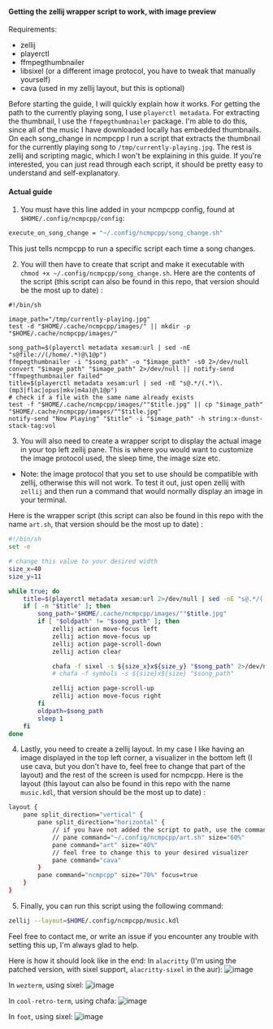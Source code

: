 #### Getting the zellij wrapper script to work, with image preview

Requirements:
- zellij
- playerctl
- ffmpegthumbnailer
- libsixel (or a different image protocol, you have to tweak that manually yourself)
- cava (used in my zellij layout, but this is optional)

Before starting the guide, I will quickly explain how it works. For getting the path to the currently playing song, I use `playerctl metadata`. For extracting the thumbnail, I use the `ffmpegthumbnailer` package. I'm able to do this, since all of the music I have downloaded locally has embedded thumbnails. On each song_change in ncmpcpp I run a script that extracts the thumbnail for the currently playing song to `/tmp/currently-playing.jpg`. The rest is zellij and scripting magic, which I won't be explaining in this guide. If you're interested, you can just read through each script, it should be pretty easy to understand and self-explanatory.

#### Actual guide

1. You must have this line added in your ncmpcpp config, found at `$HOME/.config/ncmpcpp/config`:
```sh
execute_on_song_change = "~/.config/ncmpcpp/song_change.sh"
```

This just tells ncmpcpp to run a specific script each time a song changes.

2. You will then have to create that script and make it executable with `chmod +x ~/.config/ncmpcpp/song_change.sh`. Here are the contents of the script (this script can also be found in this repo, that version should be the most up to date) :
```
#!/bin/sh

image_path="/tmp/currently-playing.jpg"
test -d "$HOME/.cache/ncmpcpp/images/" || mkdir -p "$HOME/.cache/ncmpcpp/images/"

song_path=$(playerctl metadata xesam:url | sed -nE "s@file://(/home/.*)@\1@p")
ffmpegthumbnailer -i "$song_path" -o "$image_path" -s0 2>/dev/null
convert "$image_path" "$image_path" 2>/dev/null || notify-send "ffmpegthumbnailer failed"
title=$(playerctl metadata xesam:url | sed -nE "s@.*/(.*)\.(mp3|flac|opus|mkv|m4a)@\1@p")
# check if a file with the same name already exists
test -f "$HOME/.cache/ncmpcpp/images/""$title.jpg" || cp "$image_path" "$HOME/.cache/ncmpcpp/images/""$title.jpg"
notify-send "Now Playing" "$title" -i "$image_path" -h string:x-dunst-stack-tag:vol
```

3. You will also need to create a wrapper script to display the actual image in your top left zellij pane. This is where you would want to customize the image protocol used, the sleep time, the image size etc.

* Note: the image protocol that you set to use should be compatible with zellij, otherwise this will not work. To test it out, just open zellij with `zellij` and then run a command that would normally display an image in your terminal.

Here is the wrapper script (this script can also be found in this repo with the name `art.sh`, that version should be the most up to date) :
```sh
#!/bin/sh
set -e

# change this value to your desired width
size_x=40
size_y=11

while true; do
    title=$(playerctl metadata xesam:url 2>/dev/null | sed -nE "s@.*/(.*)\.(mp3|flac|opus|mkv|m4a)@\1@p")
    if [ -n "$title" ]; then
        song_path="$HOME/.cache/ncmpcpp/images/""$title.jpg"
        if [ "$oldpath" != "$song_path" ]; then
            zellij action move-focus left
            zellij action move-focus up
            zellij action page-scroll-down
            zellij action clear

            chafa -f sixel -s ${size_x}x${size_y} "$song_path" 2>/dev/null || echo "chafa failed"
            # chafa -f symbols -s ${size}x${size} "$song_path"

            zellij action page-scroll-up
            zellij action move-focus right
        fi
        oldpath=$song_path
        sleep 1
    fi
done
```

4. Lastly, you need to create a zellij layout. In my case I like having an image displayed in the top left corner, a visualizer in the bottom left (I use cava, but you don't have to, feel free to change that part of the layout) and the rest of the screen is used for ncmpcpp. Here is the layout (this layout can also be found in this repo with the name `music.kdl`, that version should be the most up to date) :
```sh
layout {
    pane split_direction="vertical" {
        pane split_direction="horizontal" {
            // if you have not added the script to path, use the command that's commented out below, instead of the one i'm using
            // pane command="~/.config/ncmpcpp/art.sh" size="60%"
            pane command="art" size="40%"
            // feel free to change this to your desired visualizer
            pane command="cava"
        }
        pane command="ncmpcpp" size="70%" focus=true
    }
}
```

5. Finally, you can run this script using the following command:
```sh
zellij --layout=$HOME/.config/ncmpcpp/music.kdl
```

Feel free to contact me, or write an issue if you encounter any trouble with setting this up, I'm always glad to help.

Here is how it should look like in the end:
In `alacritty` (I'm using the patched version, with sixel support, `alacritty-sixel` in the aur):
![image](https://github.com/justchokingaround/dotfiles/assets/44473782/015a692e-a7c0-4e20-980d-71b2c64b7486)

In `wezterm`, using sixel:
![image](https://github.com/justchokingaround/dotfiles/assets/44473782/0a5d1b26-daf2-4036-9e84-40f5abfaeb19)

In `cool-retro-term`, using chafa:
![image](https://github.com/justchokingaround/dotfiles/assets/44473782/c6f6430c-b087-4d09-b7f6-9dfa9c5f9973)

In `foot`, using sixel:
![image](https://github.com/justchokingaround/dotfiles/assets/44473782/d5c75694-1782-4296-9f0d-aafe58f9e2da)
